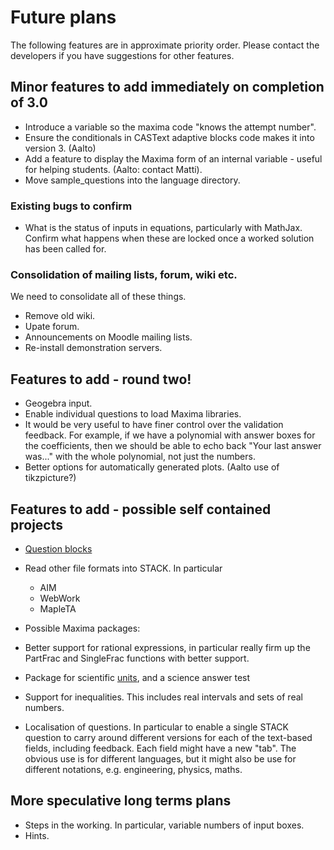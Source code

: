 # Future plans

The following features are in approximate priority order.  Please contact the developers if you have suggestions for other features.

## Minor features to add immediately on completion of 3.0 ##

* Introduce a variable so the maxima code "knows the attempt number".
* Ensure the conditionals in CASText adaptive blocks code makes it into version 3. (Aalto)
* Add a feature to display the Maxima form of an internal variable - useful for helping students.  (Aalto: contact Matti).
* Move sample_questions into the language directory.

### Existing bugs to confirm ###

* What is the status of inputs in equations, particularly with MathJax.  Confirm what happens when these are locked once a worked solution has been called for.

### Consolidation of mailing lists, forum, wiki etc. ###

We need to consolidate all of these things.

* Remove old wiki.
* Upate forum.
* Announcements on Moodle mailing lists.
* Re-install demonstration servers.

## Features to add - round two! ##

* Geogebra input.
* Enable individual questions to load Maxima libraries.
* It would be very useful to have finer control over the validation feedback. For example, if we have a polynomial with answer boxes for the coefficients, then we should be able to echo back "Your last answer was..." with the whole polynomial, not just the numbers. 
* Better options for automatically generated plots.  (Aalto use of tikzpicture?)

## Features to add - possible self contained projects ##

* [Question blocks](../Authoring/Question_blocks.md)
* Read other file formats into STACK.  In particular
  * AIM
  * WebWork
  * MapleTA 
* Possible Maxima packages:
 * Better support for rational expressions, in particular really firm up the PartFrac and SingleFrac functions with better support.
 * Package for scientific [units](../Authoring/Units.md), and a science answer test
 * Support for inequalities.  This includes real intervals and sets of real numbers.
 
* Localisation of questions.  In particular to enable a single STACK question to carry around different versions for each of the text-based fields, including feedback.  Each field might have a new "tab".  The obvious use is for different languages, but it might also be use for different notations, e.g. engineering, physics, maths.

## More speculative long terms plans ##

* Steps in the working. In particular, variable numbers of input boxes.  
* Hints.
